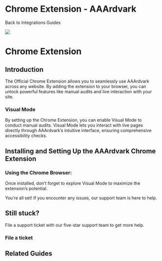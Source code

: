 # Chrome Extension - AAArdvark

Back to
				Integrations				Guides

![](https://aaardvarkaccessibility.com/wp-content/uploads/2023/08/a11y-Help-Center-Icons_Integrations-copy.png) 
# Chrome Extension

 

## Introduction

The Official Chrome Extension allows you to seamlessly use AAArdvark across any website. By adding the extension to your browser, you can unlock powerful features like manual audits and live interaction with your site.

### Visual Mode

By setting up the Chrome Extension, you can enable Visual Mode to conduct manual audits. Visual Mode lets you interact with live pages directly through AAArdvark’s intuitive interface, ensuring comprehensive accessibility checks.

## Installing and Setting Up the AAArdvark Chrome Extension

### Using the Chrome Browser:

Once installed, don’t forget to explore Visual Mode to maximize the extension’s potential.

You’re all set! If you encounter any issues, our support team is here to help.

## Still stuck?

File a support ticket with our five-star support team to get more help.

### File a ticket

  

## Related Guides

 

